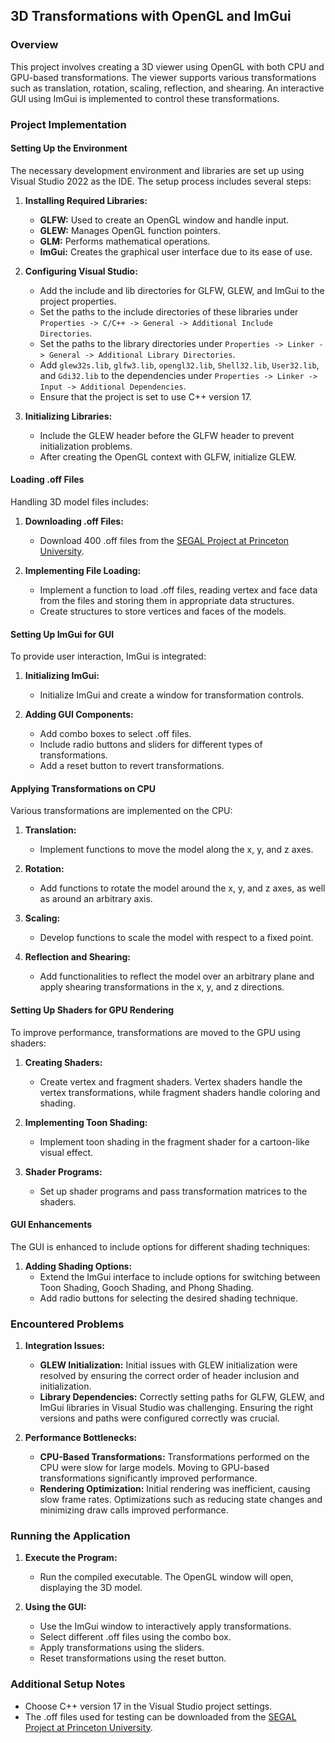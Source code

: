 
## 3D Transformations with OpenGL and ImGui

### Overview
This project involves creating a 3D viewer using OpenGL with both CPU and GPU-based transformations. The viewer supports various transformations such as translation, rotation, scaling, reflection, and shearing. An interactive GUI using ImGui is implemented to control these transformations.

### Project Implementation

#### Setting Up the Environment
The necessary development environment and libraries are set up using Visual Studio 2022 as the IDE. The setup process includes several steps:

1. **Installing Required Libraries:**
   - **GLFW:** Used to create an OpenGL window and handle input.
   - **GLEW:** Manages OpenGL function pointers.
   - **GLM:** Performs mathematical operations.
   - **ImGui:** Creates the graphical user interface due to its ease of use.

2. **Configuring Visual Studio:**
   - Add the include and lib directories for GLFW, GLEW, and ImGui to the project properties.
   - Set the paths to the include directories of these libraries under `Properties -> C/C++ -> General -> Additional Include Directories`.
   - Set the paths to the library directories under `Properties -> Linker -> General -> Additional Library Directories`.
   - Add `glew32s.lib`, `glfw3.lib`, `opengl32.lib`, `Shell32.lib`, `User32.lib`, and `Gdi32.lib` to the dependencies under `Properties -> Linker -> Input -> Additional Dependencies`.
   - Ensure that the project is set to use C++ version 17.

3. **Initializing Libraries:**
   - Include the GLEW header before the GLFW header to prevent initialization problems.
   - After creating the OpenGL context with GLFW, initialize GLEW.

#### Loading .off Files
Handling 3D model files includes:

1. **Downloading .off Files:**
   - Download 400 .off files from the [SEGAL Project at Princeton University]([https://www.cs.princeton.edu/~min/seganalysis/](https://segeval.cs.princeton.edu/)).

2. **Implementing File Loading:**
   - Implement a function to load .off files, reading vertex and face data from the files and storing them in appropriate data structures.
   - Create structures to store vertices and faces of the models.

#### Setting Up ImGui for GUI
To provide user interaction, ImGui is integrated:

1. **Initializing ImGui:**
   - Initialize ImGui and create a window for transformation controls.

2. **Adding GUI Components:**
   - Add combo boxes to select .off files.
   - Include radio buttons and sliders for different types of transformations.
   - Add a reset button to revert transformations.

#### Applying Transformations on CPU
Various transformations are implemented on the CPU:

1. **Translation:**
   - Implement functions to move the model along the x, y, and z axes.

2. **Rotation:**
   - Add functions to rotate the model around the x, y, and z axes, as well as around an arbitrary axis.

3. **Scaling:**
   - Develop functions to scale the model with respect to a fixed point.

4. **Reflection and Shearing:**
   - Add functionalities to reflect the model over an arbitrary plane and apply shearing transformations in the x, y, and z directions.

#### Setting Up Shaders for GPU Rendering
To improve performance, transformations are moved to the GPU using shaders:

1. **Creating Shaders:**
   - Create vertex and fragment shaders. Vertex shaders handle the vertex transformations, while fragment shaders handle coloring and shading.

2. **Implementing Toon Shading:**
   - Implement toon shading in the fragment shader for a cartoon-like visual effect.

3. **Shader Programs:**
   - Set up shader programs and pass transformation matrices to the shaders.

#### GUI Enhancements
The GUI is enhanced to include options for different shading techniques:

1. **Adding Shading Options:**
   - Extend the ImGui interface to include options for switching between Toon Shading, Gooch Shading, and Phong Shading.
   - Add radio buttons for selecting the desired shading technique.

### Encountered Problems

1. **Integration Issues:**
   - **GLEW Initialization:** Initial issues with GLEW initialization were resolved by ensuring the correct order of header inclusion and initialization.
   - **Library Dependencies:** Correctly setting paths for GLFW, GLEW, and ImGui libraries in Visual Studio was challenging. Ensuring the right versions and paths were configured correctly was crucial.

2. **Performance Bottlenecks:**
   - **CPU-Based Transformations:** Transformations performed on the CPU were slow for large models. Moving to GPU-based transformations significantly improved performance.
   - **Rendering Optimization:** Initial rendering was inefficient, causing slow frame rates. Optimizations such as reducing state changes and minimizing draw calls improved performance.


### Running the Application

1. **Execute the Program:**
   - Run the compiled executable. The OpenGL window will open, displaying the 3D model.

2. **Using the GUI:**
   - Use the ImGui window to interactively apply transformations.
   - Select different .off files using the combo box.
   - Apply transformations using the sliders.
   - Reset transformations using the reset button.

### Additional Setup Notes
- Choose C++ version 17 in the Visual Studio project settings.
- The .off files used for testing can be downloaded from the [SEGAL Project at Princeton University]([https://www.cs.princeton.edu/~min/seganalysis/](https://segeval.cs.princeton.edu/)).

